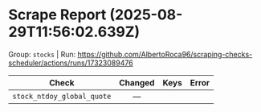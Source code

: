 # Scrape Report (2025-08-29T11:56:02.639Z)

Group: `stocks`  |  Run: https://github.com/AlbertoRoca96/scraping-checks-scheduler/actions/runs/17323089476

| Check | Changed | Keys | Error |
|---|:---:|:--|:--|
| `stock_ntdoy_global_quote` | — |  |  |
